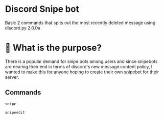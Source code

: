 # Discord Snipe bot 

Basic 2 commands that spits out the most recently deleted message using discord.py 2.0.0a

<h1> 🤨 What is the purpose? </h1>

There is a popular demand for snipe bots among users and since snipebots are nearing their end in terms of
discord's new message content policy, I wanted to make this for anyone hoping to create their own snipebot for their server.

<h2> Commands </h2>

`snipe` <br>

`snipeedit`

